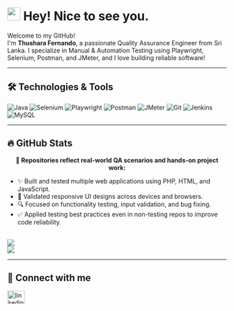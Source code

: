 <h1><img src="https://emojis.slackmojis.com/emojis/images/1531849430/4246/blob-sunglasses.gif?1531849430" width="30"/> Hey! Nice to see you.</h1>

<p>Welcome to my GitHub!<br>
I'm <strong>Thushara Fernando</strong>, a passionate Quality Assurance Engineer from Sri Lanka.
I specialize in Manual & Automation Testing using Playwright, Selenium, Postman, and JMeter, and I love building reliable software!</p>

---

## 🛠️ Technologies & Tools

<p>
  <img alt="Java" src="https://img.shields.io/badge/Java-007396?style=flat&logo=java&logoColor=white" />
  <img alt="Selenium" src="https://img.shields.io/badge/Selenium-43B02A?style=flat&logo=selenium&logoColor=white" />
  <img alt="Playwright" src="https://img.shields.io/badge/Playwright-45ba5b?style=flat&logo=microsoft&logoColor=white" />
  <img alt="Postman" src="https://img.shields.io/badge/Postman-FF6C37?style=flat&logo=postman&logoColor=white" />
  <img alt="JMeter" src="https://img.shields.io/badge/JMeter-D22128?style=flat&logo=apachejmeter&logoColor=white" />
  <img alt="Git" src="https://img.shields.io/badge/Git-F05032?style=flat&logo=git&logoColor=white" />
  <img alt="Jenkins" src="https://img.shields.io/badge/Jenkins-D24939?style=flat&logo=jenkins&logoColor=white" />
  <img alt="MySQL" src="https://img.shields.io/badge/MySQL-4479A1?style=flat&logo=mysql&logoColor=white" />
</p>

---

## 🔥 GitHub Stats

<p align="center">
  <b>📂 Repositories reflect real-world QA scenarios and hands-on project work:</b><br/>
  <ul align="left">
    <li>✨ Built and tested multiple web applications using PHP, HTML, and JavaScript.</li>
    <li>🔢 Validated responsive UI designs across devices and browsers.</li>
    <li>🔍 Focused on functionality testing, input validation, and bug fixing.</li>
    <li>✅ Applied testing best practices even in non-testing repos to improve code reliability.</li>
  </ul>
  <br/>
  <img src="https://github-readme-stats.vercel.app/api?username=thusharafernando&show_icons=true&theme=radical" />
  <br/>
  <img src="https://github-readme-stats.vercel.app/api/top-langs/?username=thusharafernando&layout=compact&theme=radical&langs_count=6" />
</p>

---

## 👤 Connect with me

<p>
  <a href="https://www.linkedin.com/in/thushara-fernando-b695a01bb" target="blank">
    <img align="center" src="https://raw.githubusercontent.com/rahuldkjain/github-profile-readme-generator/master/src/images/icons/Social/linked-in-alt.svg" alt="linkedin" height="30" width="40" />
  </a>
</p>

<!-- Optional: Contribution Snake Animation -->

<!-- <img alt="contribution" src="https://github.com/thusharafernando/thusharafernando/blob/output/github-contribution-grid-snake.svg" /> -->

<!-- Optional: Daily.dev Dev Card -->

<!--
<a href="https://app.daily.dev/YOURUSERNAME">
  <img width="400" align="right" src="https://github.com/YOURUSERNAME/YOURUSERNAME/blob/main/devcard.svg" alt="Your Dev Card" />
</a>
-->
